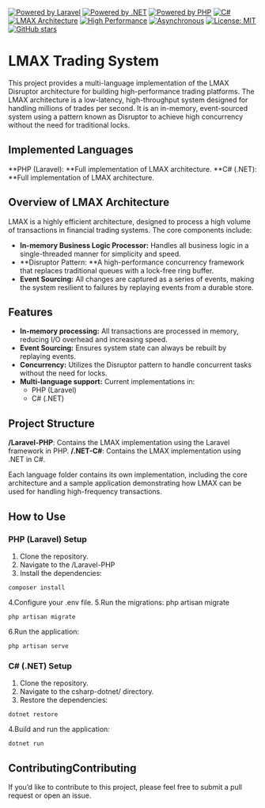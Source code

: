 [![Powered by Laravel](https://img.shields.io/badge/Powered%20by-Laravel-red?style=flat&logo=laravel)](https://laravel.com)
[![Powered by .NET](https://img.shields.io/badge/Powered%20by-.NET-512BD4?style=flat&logo=dotnet)](https://dotnet.microsoft.com/)
[![Powered by PHP](https://img.shields.io/badge/Powered%20by-PHP-777BB4?style=flat&logo=php&logoColor=white)](https://www.php.net/)
[![C#](https://img.shields.io/badge/C%23-239120?style=flat&logo=c-sharp&logoColor=white)](https://docs.microsoft.com/en-us/dotnet/csharp/)
[![LMAX Architecture](https://img.shields.io/badge/Architecture-LMAX-blue?style=flat)](https://martinfowler.com/articles/lmax.html)
[![High Performance](https://img.shields.io/badge/High-Performance-orange?style=flat)](https://github.com/yourusername/yourrepo)
[![Asynchronous](https://img.shields.io/badge/Asynchronous-Programming-brightgreen?style=flat)](https://github.com/yourusername/yourrepo)
[![License: MIT](https://img.shields.io/badge/License-MIT-yellow.svg)](https://opensource.org/licenses/MIT)
[![GitHub stars](https://img.shields.io/github/stars/AkbarDizaji/LMAX-TradingSystem.svg?style=social&label=Star&maxAge=2592000)](https://github.com/AkbarDizaji/LMAX-TradingSystem/stargazers/)

# LMAX Trading System

This project provides a multi-language implementation of the LMAX Disruptor architecture for building high-performance trading platforms. The LMAX architecture is a low-latency, high-throughput system designed for handling millions of trades per second. It is an in-memory, event-sourced system using a pattern known as Disruptor to achieve high concurrency without the need for traditional locks.
## Implemented Languages
**PHP (Laravel): **Full implementation of LMAX architecture.
**C# (.NET): **Full implementation of LMAX architecture.
## Overview of LMAX Architecture
LMAX is a highly efficient architecture, designed to process a high volume of transactions in financial trading systems. The core components include:

- **In-memory Business Logic Processor:** Handles all business logic in a single-threaded manner for simplicity and speed.
- **Disruptor Pattern: **A high-performance concurrency framework that replaces traditional queues with a lock-free ring buffer.
- **Event Sourcing:** All changes are captured as a series of events, making the system resilient to failures by replaying events from a durable store.
## Features
- **In-memory processing:** All transactions are processed in memory, reducing I/O overhead and increasing speed.
- **Event Sourcing:** Ensures system state can always be rebuilt by replaying events.
- **Concurrency:** Utilizes the Disruptor pattern to handle concurrent tasks without the need for locks.
- **Multi-language support:** Current implementations in:
	- PHP (Laravel)
	- C# (.NET)

## Project Structure
**/Laravel-PHP**: Contains the LMAX implementation using the Laravel framework in PHP.
**/.NET-C#**: Contains the LMAX implementation using .NET in C#.

Each language folder contains its own implementation, including the core architecture and a sample application demonstrating how LMAX can be used for handling high-frequency transactions.

## How to Use
### PHP (Laravel) Setup
1. Clone the repository.
2. Navigate to the /Laravel-PHP
3. Install the dependencies:

```shell
composer install
```    

4.Configure your .env file.
5.Run the migrations:
php artisan migrate
```shell
php artisan migrate
```
6.Run the application:
```shell
php artisan serve
```

### C# (.NET) Setup
1. Clone the repository.
2. Navigate to the csharp-dotnet/ directory.
3. Restore the dependencies:
```shell
dotnet restore
```

4.Build and run the application:

```shell
dotnet run
```

## ContributingContributing
If you’d like to contribute to this project, please feel free to submit a pull request or open an issue.
